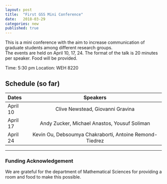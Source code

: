 ```yaml
---
layout: post
title:  "First GSS Mini Conference"
date:   2018-03-29
categories: new
published: true
---
```

This is a mini conference with the aim to increase communication of graduate students among different research groups.  
The events are held on April 10, 17, 24. The format of the talk is 20 minutes per speaker. Food will be provided.

Time: 5:30 pm
Location: WEH 8220

## Schedule (so far) ##

|    Dates                      | Speakers     | 
|:------------------------------|:--------------:|        
| April 10		       	| Clive Newstead, Giovanni Gravina               | 
| April 17       		| Andy Zucker, Michael Anastos, Yousuf Soliman               | 
| April 24			| Kevin Ou, Debsoumya Chakraborti, Antoine Remond-Tiedrez               |

---

### Funding Acknowledgement ###

We are grateful for the department of Mathematical Sciences for providing a room and food to make this possible.
